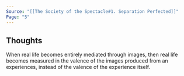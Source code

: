 ```yaml
---
Source: "[[The Society of the Spectacle#1. Separation Perfected]]"
Page: "5"
---
```

## Thoughts
When real life becomes entirely mediated through images, then real life becomes measured in the valence of the images produced from an experiences, instead of the valence of the experience itself.